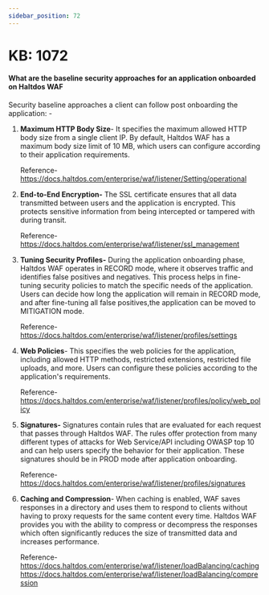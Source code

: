 ```yaml
---
sidebar_position: 72
---
```


# KB: 1072

#### **What are the baseline security approaches for an application onboarded on Haltdos WAF**

Security baseline approaches a client can follow post onboarding the
application: -

1. **Maximum HTTP Body Size**- It specifies the maximum allowed HTTP body size from a single client IP. By default, Haltdos WAF has a maximum body size limit of 10 MB, which users can configure according to their application requirements.

   Reference- <https://docs.haltdos.com/enterprise/waf/listener/Setting/operational>

2. **End-to-End Encryption-** The SSL certificate ensures that all data transmitted between users and the application is encrypted. This protects sensitive information from being intercepted or tampered with during transit.

   Reference- <https://docs.haltdos.com/enterprise/waf/listener/ssl_management>

3. **Tuning Security Profiles-** During the application onboarding phase, Haltdos WAF operates in RECORD mode, where it observes traffic and identifies false positives and negatives. This process helps in fine-tuning security policies to match the specific needs of the application. Users can decide how long the application will remain in RECORD mode, and after fine-tuning all false positives,the application can be moved to MITIGATION mode.

   Reference- <https://docs.haltdos.com/enterprise/waf/listener/profiles/settings>

4. **Web Policies**- This specifies the web policies for the application, including allowed HTTP methods, restricted extensions, restricted file uploads, and more. Users can configure these policies according to the application's requirements.

   Reference- <https://docs.haltdos.com/enterprise/waf/listener/profiles/policy/web_policy>

5. **Signatures-** Signatures contain rules that are evaluated for each request that passes through Haltdos WAF. The rules offer protection from many different types of attacks for Web Service/API including OWASP top 10 and can help users specify the behavior for their application. These signatures should be in PROD mode after application onboarding.

   Reference- <https://docs.haltdos.com/enterprise/waf/listener/profiles/signatures>

6. **Caching and Compression**- When caching is enabled, WAF saves responses in a directory and uses them to respond to clients without having to proxy requests for the same content every time. Haltdos WAF provides you with the ability to compress or decompress the responses which often significantly reduces the size of transmitted data and increases performance.

   Reference- <br/>
   <https://docs.haltdos.com/enterprise/waf/listener/loadBalancing/caching>
   <https://docs.haltdos.com/enterprise/waf/listener/loadBalancing/compression>
